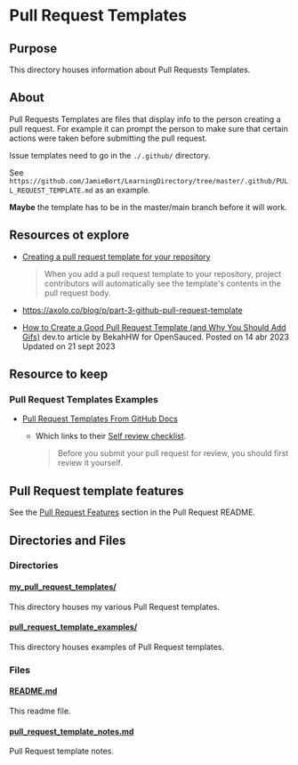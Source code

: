 # Pull Request Templates

## Purpose

This directory houses information about Pull Requests Templates.

## About

Pull Requests Templates are files that display info to the person creating a pull request. For example it can prompt the person to make sure that certain actions were taken before submitting the pull request.

Issue templates need to go in the `./.github/` directory.

See `https://github.com/JamieBort/LearningDirectory/tree/master/.github/PULL_REQUEST_TEMPLATE.md` as an example.

**Maybe** the template has to be in the master/main branch before it will work.

## Resources ot explore

- [Creating a pull request template for your repository](https://docs.github.com/en/communities/using-templates-to-encourage-useful-issues-and-pull-requests/creating-a-pull-request-template-for-your-repository)

  > When you add a pull request template to your repository, project contributors will automatically see the template's contents in the pull request body.

- https://axolo.co/blog/p/part-3-github-pull-request-template

- [How to Create a Good Pull Request Template (and Why You Should Add Gifs)](https://dev.to/opensauced/how-to-create-a-good-pull-request-template-and-why-you-should-add-gifs-4i0l) dev.to article by BekahHW for OpenSauced. Posted on 14 abr 2023 Updated on 21 sept 2023

## Resource to keep

### Pull Request Templates Examples

- [Pull Request Templates From GitHub Docs](https://github.com/github/docs/blob/9c8028d68702e3ea3aec4d42093df1a95dfaa8d1/.github/PULL_REQUEST_TEMPLATE.md)

  - Which links to their [Self review checklist](https://docs.github.com/en/contributing/collaborating-on-github-docs/self-review-checklist).

    > Before you submit your pull request for review, you should first review it yourself.

## Pull Request template features

See the [Pull Request Features](../README.md#pull-request-features) section in the Pull Request README.

## Directories and Files

### Directories

#### [my_pull_request_templates/](./my_pull_request_templates/)

This directory houses my various Pull Request templates.

#### [pull_request_template_examples/](./pull_request_template_examples)

This directory houses examples of Pull Request templates.

### Files

#### [README.md](./README.md)

This readme file.

#### [pull_request_template_notes.md](./pull_request_template_notes.md)

Pull Request template notes.
